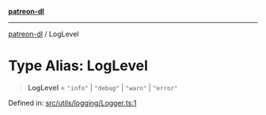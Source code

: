 [**patreon-dl**](../README.md)

***

[patreon-dl](../README.md) / LogLevel

# Type Alias: LogLevel

> **LogLevel** = `"info"` \| `"debug"` \| `"warn"` \| `"error"`

Defined in: [src/utils/logging/Logger.ts:1](https://github.com/patrickkfkan/patreon-dl/blob/564e431e409ad640819c7b5ad600451c2bd07930/src/utils/logging/Logger.ts#L1)
